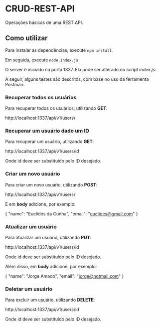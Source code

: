 # CRUD-REST-API
Operações básicas de uma REST API.

## Como utilizar

Para instalar as dependências, execute `npm install`.

Em seguida, execute `node index.js`

O server é iniciado na porta 1337. Ela pode ser alterado no script *index.js*.

A seguir, alguns testes são descritos, com base no uso da ferramenta Postman.

### Recuperar todos os usuários
Para recuperar todos os usuários, utilizando **GET**:

http://localhost:1337/api/v1/users/

### Recuperar um usuário dado um ID

Para recuperar um usuário, utilizando **GET**:

http://localhost:1337/api/v1/users/id

Onde id deve ser substituído pelo ID desejado.

### Criar um novo usuário

Para criar um novo usuário, utilizando **POST**:

http://localhost:1337/api/v1/users/

E em **body** adicione, por exemplo:

{
	"name": "Euclides da Cunha",
	"email": "euclides@gmail.com"
}

### Atualizar um usuário


Para atualizar um usuário, utilizando **PUT**:

http://localhost:1337/api/v1/users/id

Onde id deve ser substituído pelo ID desejado.

Além disso, em **body** adicione, por exemplo:

{
	"name": "Jorge Amado",
	"email": "jorge@hotmail.com"
}

### Deletar um usuário

Para excluir um usuário, utilizando **DELETE**:

http://localhost:1337/api/v1/users/id

Onde id deve ser substituído pelo ID desejado.
